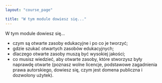 ```yaml
---
layout: "course_page"

title: "W tym module dowiesz się..."
---
```


<div class="text-center screen-title">
W tym module dowiesz się...
</div>


<div class="screen-content">
<ul>  
<li class="bullet">czym są otwarte zasoby edukacyjne i po co je tworzyć;</li>
<li class="bullet">gdzie szukać otwartych zasobów edukacyjnych;</li>
<li class="bullet">dlaczego otwarte zasoby muszą być wysokiej jakości;</li>
<li class="bullet">co musisz wiedzieć, aby otwarte zasoby, które stworzysz były naprawdę otwarte (poznasz wolne licencje, podstawowe zagadnienia prawa autorskiego, dowiesz się, czym jest domena publiczna i dozwolony użytek).</li>
</ul>
</div>  
<div class="bottom-space">
  </div>

